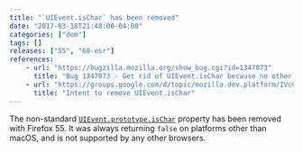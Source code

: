 ```yaml
---
title: "`UIEvent.isChar` has been removed"
date: "2017-03-18T21:48:00-04:00"
categories: ["dom"]
tags: []
releases: ["55", "60-esr"]
references:
    - url: "https://bugzilla.mozilla.org/show_bug.cgi?id=1347073"
      title: "Bug 1347073 - Get rid of UIEvent.isChar because no other browsers support it"
    - url: "https://groups.google.com/d/topic/mozilla.dev.platform/IVcGOOeOThw/discussion"
      title: "Intent to remove UIEvent.isChar"
---
```

The non-standard [`UIEvent.prototype.isChar`](https://developer.mozilla.org/docs/Web/API/UIEvent/isChar) property has been removed with Firefox 55. It was always returning `false` on platforms other than macOS, and is not supported by any other browsers.
